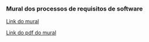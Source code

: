### Mural dos processos de requisitos de software


[Link do mural](https://padlet.com/stephanymilhomem/processo-de-engenharia-de-requisitos-scuc96ydtkurwbzj)

[Link do pdf do mural](https://banksy.padletcdn.com/export/pdf?delay=1000&eurl=JTdwcxIZwvo%2BOun%2F7uStBgt8M6asuVoF%2BVrPBC%2FBX%2BnojRbKvIgteL5ZyL4Tx9Gew%2BLFH7FNQg6%2Fts1PYqXPC5jmgL933%2FMI286GcomHI4TTj3l%2BGHdbFozmkoT63GUna9kJ3n5e2tUk0gSgJZ0%2Bw%2Bn3wSGgAlSZSnRuUsNy9Z%2BDZH0GRP8csa5iYtgYKFVo&filename=Padlet+-+Processo+de+Engenharia+de+Requisitos&margin_bottom=28&margin_left=32&margin_right=32&margin_top=28&orientation=portrait&page_size=a4&timeout=25000&wait_for_selector=)
